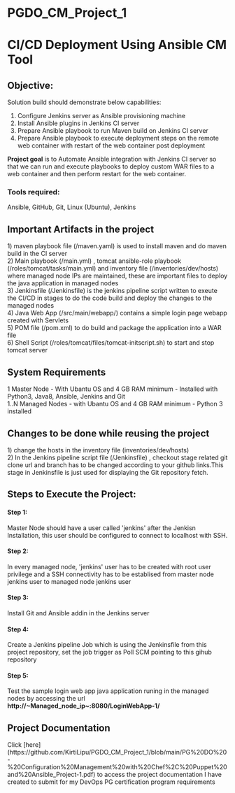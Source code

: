 # PGDO_CM_Project_1
<h1>CI/CD Deployment Using Ansible CM Tool</h1>

<h2>Objective:</h2> 

Solution build should demonstrate below capabilities:
1.	Configure Jenkins server as Ansible provisioning machine
2.	Install Ansible plugins in Jenkins CI server
3.	Prepare Ansible playbook to run Maven build on Jenkins CI server
4.	Prepare Ansible playbook to execute deployment steps on the remote web container with restart of the web container post deployment

<b>Project goal</b> is to Automate Ansible integration with Jenkins CI server so that we can run and execute playbooks to deploy custom WAR files to a web container and then perform restart for the web container.


<h3>Tools required:</h3> Ansible, GitHub, Git, Linux (Ubuntu), Jenkins</br>

<h2>Important Artifacts in the project</h2>
1) maven playbook file (/maven.yaml) is used to install maven and do maven build in the CI server </br>
2) Main playbook (/main.yml) , tomcat ansible-role playbook (/roles/tomcat/tasks/main.yml) and inventory file (/inventories/dev/hosts) where managed node IPs are maintained, these are important files to deploy the java application in managed nodes</br>
3) Jenkinsfile (/Jenkinsfile) is the jenkins pipeline script written to exeute the CI/CD in stages to do the code build and deploy the changes to the managed nodes </br>
4) Java Web App (/src/main/webapp/) contains a simple login page webapp created with Servlets </br>
5) POM file (/pom.xml) to do build and package the application into a WAR file</br>
6) Shell Script (/roles/tomcat/files/tomcat-initscript.sh) to start and stop tomcat server</br>

<h2>System Requirements</h2>
1 Master Node - With Ubantu OS and 4 GB RAM minimum - Installed with Python3, Java8, Ansible, Jenkins and Git</br>
1..N Managed Nodes - with Ubantu OS and 4 GB RAM minimum - Python 3 installed</br>

<h2>Changes to be done while reusing the project</h2>
1) change the hosts in the inventory file (inventories/dev/hosts) </br>
2) In the Jenkins pipeline script file (/Jenkinsfile) , checkout stage related git clone url and branch has to be changed according to your github links.This stage in Jenkinsfile is just used for displaying the Git repository fetch. </br>

<h2>Steps to Execute the Project:</h2>
<h4>Step 1:</h4> Master Node should have a user called 'jenkins' after the Jenkisn Installation, this user should be configured to connect to localhost with SSH.
<h4>Step 2:</h4> In every managed node, 'jenkins' user has to be created with root user privilege and a SSH connectivity has to be establised from master node jenkins user to managed node jenkins user
<h4>Step 3:</h4> Install Git and Ansible addin in the Jenkins server
<h4>Step 4:</h4> Create a Jenkins pipeline Job which is using the Jenkinsfile from this project repository, set the job trigger as Poll SCM pointing to this gihub repository
<h4>Step 5:</h4> Test the sample login web app java application runing in the managed nodes by accessing the url <b>http://~Managed_node_ip~:8080/LoginWebApp-1/</b> </br>


<h2>Project Documentation</h2>
Click [here](https://github.com/KirtiLipu/PGDO_CM_Project_1/blob/main/PG%20DO%20-%20Configuration%20Management%20with%20Chef%2C%20Puppet%20and%20Ansible_Project-1.pdf) to access the project documentation I have created to submit for my DevOps PG certification program requirements




